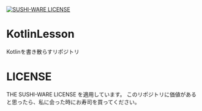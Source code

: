 [![SUSHI-WARE LICENSE](https://img.shields.io/badge/license-SUSHI--WARE%F0%9F%8D%A3-blue.svg)](https://github.com/MakeNowJust/sushi-ware)
# KotlinLesson
Kotlinを書き散らすリポジトリ

# LICENSE
THE SUSHI-WARE LICENSE を適用しています。
このリポジトリに価値があると思ったら、私に会った時にお寿司を買ってください。
